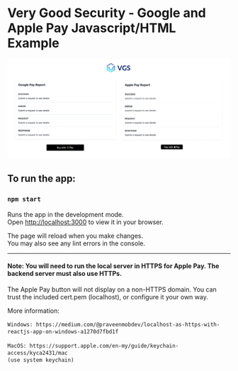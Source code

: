 # Very Good Security - Google and Apple Pay Javascript/HTML Example

![Alt text](/static/splash.png?raw=true "Title")

## To run the app: 

### `npm start`

Runs the app in the development mode.\
Open [http://localhost:3000](http://localhost:3000) to view it in your browser.

The page will reload when you make changes.\
You may also see any lint errors in the console.

--- 

#### Note: You will need to run the local server in HTTPS for Apple Pay. The backend server must also use HTTPs.

The Apple Pay button will not display on a non-HTTPS domain. You can trust the included cert.pem (localhost), or configure it your own way. 

More information: 

    Windows: https://medium.com/@praveenmobdev/localhost-as-https-with-reactjs-app-on-windows-a1270d7fbd1f
    
    MacOS: https://support.apple.com/en-my/guide/keychain-access/kyca2431/mac
    (use system keychain)
